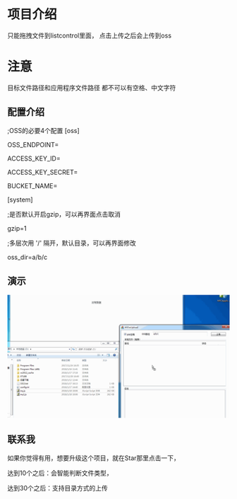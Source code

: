 
# 项目介绍

只能拖拽文件到listcontrol里面，
点击上传之后会上传到oss

# 注意

目标文件路径和应用程序文件路径 都不可以有空格、中文字符

## 配置介绍
;OSS的必要4个配置
[oss]

OSS_ENDPOINT=

ACCESS_KEY_ID=

ACCESS_KEY_SECRET=

BUCKET_NAME=

[system]

;是否默认开启gzip，可以再界面点击取消

gzip=1

;多层次用 '/' 隔开，默认目录，可以再界面修改

oss_dir=a/b/c

## 演示

![image](https://github.com/ls9527/aliosscompress/blob/master/doc/show.gif)



## 联系我

如果你觉得有用，想要升级这个项目，就在Star那里点击一下，

达到10个之后：会智能判断文件类型，

达到30个之后：支持目录方式的上传

